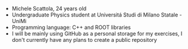 - Michele Scattola, 24 years old
- Undergraduate Physics student at Universitá Studi di Milano Statale - UniMi
- Programming language: C++ and ROOT libraries
- I will be mainly using GitHub as a personal storage for my exercises, I don't currently have any plans to create a public repository
